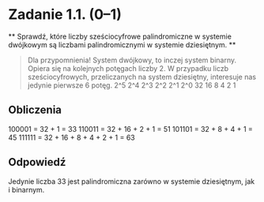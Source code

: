 # Zadanie 1.1. (0–1)
** Sprawdź, które liczby sześciocyfrowe palindromiczne w systemie dwójkowym są liczbami
palindromicznymi w systemie dziesiętnym. **

> Dla przypomnienia!
> System dwójkowy, to inczej system binarny. Opiera się na kolejnych potęgach liczby 2.
> W przypadku liczb sześciocyfrowych, przeliczanych na system dziesiętny, interesuje nas jedynie pierwsze 6 potęg.
> 2^5 2^4 2^3 2^2 2^1 2^0
> 32 16 8 4 2 1

## Obliczenia

100001 = 32 + 1 = 33
110011 = 32 + 16 + 2 + 1 = 51
101101 = 32 + 8 + 4 + 1 = 45
111111 = 32 + 16 + 8 + 4 + 2 + 1 = 63

## Odpowiedź

Jedynie liczba 33 jest palindromiczna zarówno w systemie dziesiętnym, jak i binarnym.